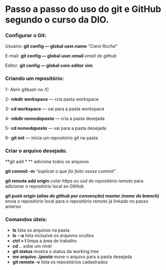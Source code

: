 # Passo a passo do uso do git e GitHub segundo o curso da DIO.

### Configurar o Git:

Usuário: **git config — global user.name** _“Carol Rocha”_

E-mail: **git config — global user.email** _email do github_

Editor: **git config — global core.editor vim**

### Criando um repositório:

1- Abrir gitbash no /C

2- **mkdir workspace** — cria pasta workspace

3- **cd workspace** — vai para a pasta workspace

4- **mkdir _nomedapasta_** — cria a pasta desejada

5- **cd _nomedapasta_** — vai para a pasta desejada

6- **git init** — inicia um repositório git na pasta

### Criar o arquivo desejado.

**git add * ** adiciona todos os arquivos

**git commit -m** _“explicar o que foi feito nesse commit”_

**git remote add origin** _colar https ou ssd do repositório remoto_ para adicionar o repositório local ao GitHub

**git push origin (_alias do github por convenção_) master _(nome do branch)_** envia o repositório local para o repositório remoto já linkado no passo anterior

### Comandos úteis:

- **ls** lista os arquivos na pasta
- **ls --a** lista inclusive os arquivos ocultos
- **ctrl + l** limpa a área de trabalho
- **cd ..** sobe um nível
- **git status** mostra o status da working tree
- **mv arquivo ./_pasta_** move o arquivo para a pasta desejada
- **git remote -v** lista os repositórios cadastrados
